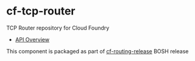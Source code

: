 # cf-tcp-router
TCP Router repository for Cloud Foundry

- [API Overview](overview.md)

This component is packaged as part of [cf-routing-release](https://github.com/cloudfoundry-incubator/cf-routing-release) BOSH release
